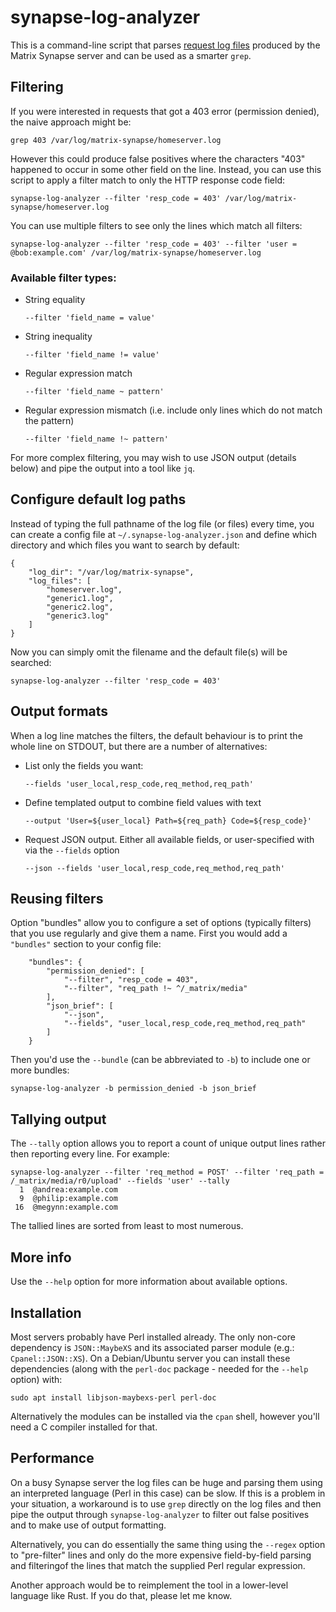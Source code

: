 # synapse-log-analyzer

This is a command-line script that parses [request log files][log_format]
produced by the Matrix Synapse server and can be used as a smarter `grep`.

## Filtering

If you were interested in requests that got a 403 error (permission denied),
the naive approach might be:

```
grep 403 /var/log/matrix-synapse/homeserver.log
```

However this could produce false positives where the characters "403" happened
to occur in some other field on the line.  Instead, you can use this script to
apply a filter match to only the HTTP response code field:

```
synapse-log-analyzer --filter 'resp_code = 403' /var/log/matrix-synapse/homeserver.log
```

You can use multiple filters to see only the lines which match all filters:

```
synapse-log-analyzer --filter 'resp_code = 403' --filter 'user = @bob:example.com' /var/log/matrix-synapse/homeserver.log
```

### Available filter types:

- String equality
  ```
  --filter 'field_name = value'
  ```

- String inequality
  ```
  --filter 'field_name != value'
  ```

- Regular expression match
  ```
  --filter 'field_name ~ pattern'
  ```

- Regular expression mismatch (i.e. include only lines which do not match the pattern)
  ```
  --filter 'field_name !~ pattern'
  ```

For more complex filtering, you may wish to use JSON output (details below) and
pipe the output into a tool like `jq`.

## Configure default log paths

Instead of typing the full pathname of the log file (or files) every time, you
can create a config file at `~/.synapse-log-analyzer.json` and define which
directory and which files you want to search by default:

```
{
    "log_dir": "/var/log/matrix-synapse",
    "log_files": [
        "homeserver.log",
        "generic1.log",
        "generic2.log",
        "generic3.log"
    ]
}
```

Now you can simply omit the filename and the default file(s) will be searched:

```
synapse-log-analyzer --filter 'resp_code = 403'
```


## Output formats

When a log line matches the filters, the default behaviour is to print the
whole line on STDOUT, but there are a number of alternatives:

- List only the fields you want:
  ```
  --fields 'user_local,resp_code,req_method,req_path'
  ```

- Define templated output to combine field values with text
  ```
  --output 'User=${user_local} Path=${req_path} Code=${resp_code}'
  ```

- Request JSON output. Either all available fields, or user-specified with via
  the `--fields` option
  ```
  --json --fields 'user_local,resp_code,req_method,req_path'
  ```

## Reusing filters

Option "bundles" allow you to configure a set of options (typically filters) that
you use regularly and give them a name.  First you would add a `"bundles"` section
to your config file:

```
    "bundles": {
        "permission_denied": [
            "--filter", "resp_code = 403",
            "--filter", "req_path !~ ^/_matrix/media"
        ],
        "json_brief": [
            "--json",
            "--fields", "user_local,resp_code,req_method,req_path"
        ]
    }
```

Then you'd use the `--bundle` (can be abbreviated to `-b`) to include one or more
bundles:

```
synapse-log-analyzer -b permission_denied -b json_brief
```

## Tallying output

The `--tally` option allows you to report a count of unique output lines rather
then reporting every line.  For example:

```
synapse-log-analyzer --filter 'req_method = POST' --filter 'req_path = /_matrix/media/r0/upload' --fields 'user' --tally
  1  @andrea:example.com
  9  @philip:example.com
 16  @megynn:example.com
```

The tallied lines are sorted from least to most numerous.

## More info

Use the `--help` option for more information about available options.

## Installation

Most servers probably have Perl installed already.  The only non-core dependency
is `JSON::MaybeXS` and its associated parser module (e.g.: `Cpanel::JSON::XS`).
On a Debian/Ubuntu server you can install these dependencies (along with the
`perl-doc` package - needed for the `--help` option) with:

```
sudo apt install libjson-maybexs-perl perl-doc
```

Alternatively the modules can be installed via the `cpan` shell, however you'll
need a C compiler installed for that.

## Performance

On a busy Synapse server the log files can be huge and parsing them using an
interpreted language (Perl in this case) can be slow.  If this is a problem in
your situation, a workaround is to use `grep` directly on the log files and
then pipe the output through `synapse-log-analyzer` to filter out false
positives and to make use of output formatting.

Alternatively, you can do essentially the same thing using the `--regex` option
to "pre-filter" lines and only do the more expensive field-by-field parsing and
filteringof the lines that match the supplied Perl regular expression.

Another approach would be to reimplement the tool in a lower-level language like
Rust. If you do that, please let me know.


[log_format]: https://matrix-org.github.io/synapse/latest/usage/administration/request_log.html
